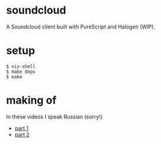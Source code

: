 # soundcloud

A Soundcloud client built with PureScript and Halogen (WIP).

# setup

```shell
$ nix-shell
$ make deps
$ make
```

# making of

In these videos I speak Russian (sorry!)

* [part 1](https://youtu.be/gPq6-A-zgms)
* [part 2](https://youtu.be/sCYi9a6p6Q0)
